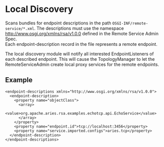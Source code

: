 # Local Discovery

Scans bundles for endpoint descriptions in the path `OSGI-INF/remote-service/*.xml`. The descriptions must
use the namespace http://www.osgi.org/xmlns/rsa/v1.0.0 defined in the Remote Service Admin Spec.  
Each endpoint-description record in the file represents a remote endpoint. 

The local discovery module will notify all interested EndpointListeners of each described endpoint. 
This will cause the TopologyManager to let the RemoteServiceAdmin create local proxy services for 
the remote endpoints.

## Example

```
<endpoint-descriptions xmlns="http://www.osgi.org/xmlns/rsa/v1.0.0">
  <endpoint-description>
    <property name="objectClass">
      <array>
        <value>org.apache.aries.rsa.examples.echotcp.api.EchoService</value>
      </array>
    </property>
    <property name="endpoint.id">tcp://localhost:3456</property>
    <property name="service.imported.configs">aries.tcp</property>
  </endpoint-description>
</endpoint-descriptions>
```

